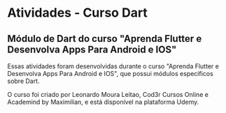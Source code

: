 # Atividades - Curso Dart

## Módulo de Dart do curso "Aprenda Flutter e Desenvolva Apps Para Android e IOS"

Essas atividades foram desenvolvidas durante o curso "Aprenda Flutter e Desenvolva Apps Para Android e IOS", que possui módulos específicos sobre Dart.

O curso foi criado por Leonardo Moura Leitao, Cod3r Cursos Online e Academind by Maximilian, e está disponível na plataforma Udemy.